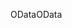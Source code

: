 <span data-ttu-id="377c6-101">OData</span><span class="sxs-lookup"><span data-stu-id="377c6-101">OData</span></span>